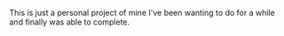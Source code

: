 This is just a personal project of mine I've been wanting to do for a while and finally was able to complete. 
